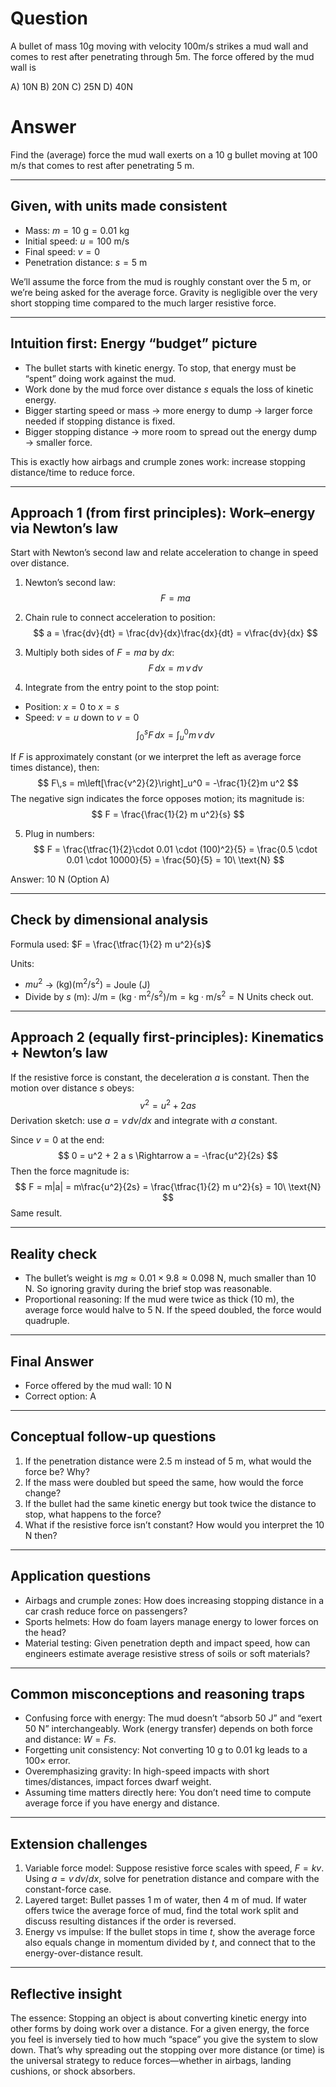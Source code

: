 # Question
A bullet of mass 10g moving with velocity 100m/s strikes a mud wall and comes to rest after penetrating through 5m. The force offered by the mud wall is

A) 10N B)  20N C)  25N D)  40N

# Answer

Find the (average) force the mud wall exerts on a 10 g bullet moving at 100 m/s that comes to rest after penetrating 5 m.

---

## Given, with units made consistent
- Mass: $m = 10\ \text{g} = 0.01\ \text{kg}$
- Initial speed: $u = 100\ \text{m/s}$
- Final speed: $v = 0$
- Penetration distance: $s = 5\ \text{m}$

We’ll assume the force from the mud is roughly constant over the 5 m, or we’re being asked for the average force. Gravity is negligible over the very short stopping time compared to the much larger resistive force.

---

## Intuition first: Energy “budget” picture
- The bullet starts with kinetic energy. To stop, that energy must be “spent” doing work against the mud.
- Work done by the mud force over distance $s$ equals the loss of kinetic energy.
- Bigger starting speed or mass → more energy to dump → larger force needed if stopping distance is fixed.
- Bigger stopping distance → more room to spread out the energy dump → smaller force.

This is exactly how airbags and crumple zones work: increase stopping distance/time to reduce force.

---

## Approach 1 (from first principles): Work–energy via Newton’s law
Start with Newton’s second law and relate acceleration to change in speed over distance.

1) Newton’s second law:
$$
F = m a
$$

2) Chain rule to connect acceleration to position:
$$
a = \frac{dv}{dt} = \frac{dv}{dx}\frac{dx}{dt} = v\frac{dv}{dx}
$$

3) Multiply both sides of $F = m a$ by $dx$:
$$
F\,dx = m\,v\,dv
$$

4) Integrate from the entry point to the stop point:
- Position: $x=0$ to $x=s$
- Speed: $v=u$ down to $v=0$
$$
\int_0^s F\,dx = \int_u^0 m\,v\,dv
$$

If $F$ is approximately constant (or we interpret the left as average force times distance), then:
$$
F\,s = m\left[\frac{v^2}{2}\right]_u^0 = -\frac{1}{2}m u^2
$$
The negative sign indicates the force opposes motion; its magnitude is:
$$
F = \frac{\frac{1}{2} m u^2}{s}
$$

5) Plug in numbers:
$$
F = \frac{\tfrac{1}{2}\cdot 0.01 \cdot (100)^2}{5}
  = \frac{0.5 \cdot 0.01 \cdot 10000}{5}
  = \frac{50}{5}
  = 10\ \text{N}
$$

Answer: 10 N (Option A)

---

## Check by dimensional analysis
Formula used: $F = \frac{\tfrac{1}{2} m u^2}{s}$

Units:
- $m u^2$ → $(\text{kg})(\text{m}^2/\text{s}^2)$ = Joule (J)
- Divide by $s$ (m): J/m = $(\text{kg}\cdot\text{m}^2/\text{s}^2)/\text{m} = \text{kg}\cdot\text{m}/\text{s}^2 = \text{N}$
Units check out.

---

## Approach 2 (equally first-principles): Kinematics + Newton’s law
If the resistive force is constant, the deceleration $a$ is constant. Then the motion over distance $s$ obeys:
$$
v^2 = u^2 + 2 a s
$$
Derivation sketch: use $a = v\,dv/dx$ and integrate with $a$ constant.

Since $v=0$ at the end:
$$
0 = u^2 + 2 a s \Rightarrow a = -\frac{u^2}{2s}
$$
Then the force magnitude is:
$$
F = m|a| = m\frac{u^2}{2s} = \frac{\tfrac{1}{2} m u^2}{s} = 10\ \text{N}
$$
Same result.

---

## Reality check
- The bullet’s weight is $mg \approx 0.01 \times 9.8 \approx 0.098\ \text{N}$, much smaller than 10 N. So ignoring gravity during the brief stop was reasonable.
- Proportional reasoning: If the mud were twice as thick (10 m), the average force would halve to 5 N. If the speed doubled, the force would quadruple.

---

## Final Answer
- Force offered by the mud wall: 10 N
- Correct option: A

---

## Conceptual follow-up questions
1) If the penetration distance were 2.5 m instead of 5 m, what would the force be? Why?
2) If the mass were doubled but speed the same, how would the force change?
3) If the bullet had the same kinetic energy but took twice the distance to stop, what happens to the force?
4) What if the resistive force isn’t constant? How would you interpret the 10 N then?

---

## Application questions
- Airbags and crumple zones: How does increasing stopping distance in a car crash reduce force on passengers?
- Sports helmets: How do foam layers manage energy to lower forces on the head?
- Material testing: Given penetration depth and impact speed, how can engineers estimate average resistive stress of soils or soft materials?

---

## Common misconceptions and reasoning traps
- Confusing force with energy: The mud doesn’t “absorb 50 J” and “exert 50 N” interchangeably. Work (energy transfer) depends on both force and distance: $W = F s$.
- Forgetting unit consistency: Not converting 10 g to 0.01 kg leads to a 100× error.
- Overemphasizing gravity: In high-speed impacts with short times/distances, impact forces dwarf weight.
- Assuming time matters directly here: You don’t need time to compute average force if you have energy and distance.

---

## Extension challenges
1) Variable force model: Suppose resistive force scales with speed, $F = k v$. Using $a = v\,dv/dx$, solve for penetration distance and compare with the constant-force case.
2) Layered target: Bullet passes 1 m of water, then 4 m of mud. If water offers twice the average force of mud, find the total work split and discuss resulting distances if the order is reversed.
3) Energy vs impulse: If the bullet stops in time $t$, show the average force also equals change in momentum divided by $t$, and connect that to the energy-over-distance result.

---

## Reflective insight
The essence: Stopping an object is about converting kinetic energy into other forms by doing work over a distance. For a given energy, the force you feel is inversely tied to how much “space” you give the system to slow down. That’s why spreading out the stopping over more distance (or time) is the universal strategy to reduce forces—whether in airbags, landing cushions, or shock absorbers.